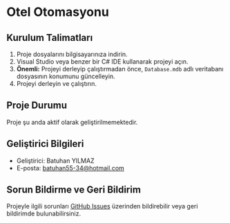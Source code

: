 # Otel Otomasyonu


## Kurulum Talimatları

1. Proje dosyalarını bilgisayarınıza indirin.
2. Visual Studio veya benzer bir C# IDE kullanarak projeyi açın.
3. **Önemli:** Projeyi derleyip çalıştırmadan önce, `Database.mdb` adlı veritabanı dosyasının konumunu güncelleyin.
4. Projeyi derleyin ve çalıştırın.


## Proje Durumu

Proje şu anda aktif olarak geliştirilmemektedir.


## Geliştirici Bilgileri

- Geliştirici: Batuhan YILMAZ
- E-posta: batuhan55-34@hotmail.com

## Sorun Bildirme ve Geri Bildirim

Projeyle ilgili sorunları [GitHub Issues](https://github.com/BatuhannYILMAZ/otel-otomasyonu/issues) üzerinden bildirebilir veya geri bildirimde bulunabilirsiniz.
